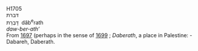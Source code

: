 H1705  
דּברת  
דָּבְרַת ‎ dâb<sup>e</sup>rath  
*daw-ber-ath‘*  
From [1697](h1697) (perhaps in the sense of [1699](h1699) ; *Daberath*,
a place in Palestine: - Dabareh, Daberath.  
